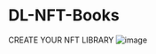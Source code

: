 # DL-NFT-Books
 CREATE YOUR NFT LIBRARY
![image](https://user-images.githubusercontent.com/95437979/222687054-861aa8dc-aa49-4f5a-a9a4-268fb79fcbf0.png)

